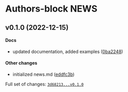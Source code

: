 # Authors-block NEWS

## v0.1.0 (2022-12-15)

#### Docs

-   updated documentation, added examples ([0ba2248]())

#### Other changes

-   initialized news.md ([eddfc3b]())

Full set of changes: [`3d68213...v0.1.0`]()
